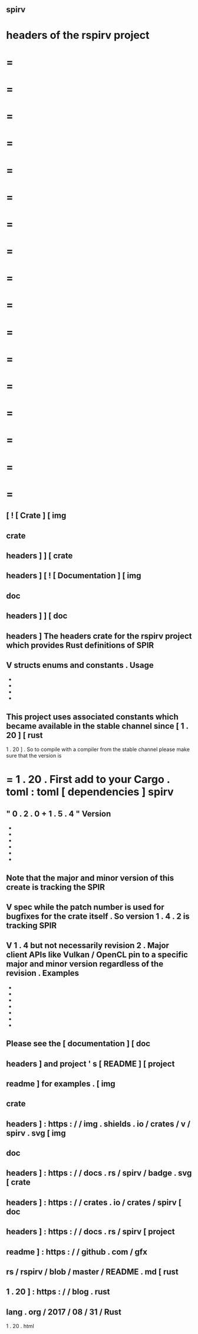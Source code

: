 spirv
-
headers
of
the
rspirv
project
=
=
=
=
=
=
=
=
=
=
=
=
=
=
=
=
=
=
=
=
=
=
=
=
=
=
=
=
=
=
=
=
=
=
=
[
!
[
Crate
]
[
img
-
crate
-
headers
]
]
[
crate
-
headers
]
[
!
[
Documentation
]
[
img
-
doc
-
headers
]
]
[
doc
-
headers
]
The
headers
crate
for
the
rspirv
project
which
provides
Rust
definitions
of
SPIR
-
V
structs
enums
and
constants
.
Usage
-
-
-
-
-
This
project
uses
associated
constants
which
became
available
in
the
stable
channel
since
[
1
.
20
]
[
rust
-
1
.
20
]
.
So
to
compile
with
a
compiler
from
the
stable
channel
please
make
sure
that
the
version
is
>
=
1
.
20
.
First
add
to
your
Cargo
.
toml
:
toml
[
dependencies
]
spirv
=
"
0
.
2
.
0
+
1
.
5
.
4
"
Version
-
-
-
-
-
-
-
Note
that
the
major
and
minor
version
of
this
create
is
tracking
the
SPIR
-
V
spec
while
the
patch
number
is
used
for
bugfixes
for
the
crate
itself
.
So
version
1
.
4
.
2
is
tracking
SPIR
-
V
1
.
4
but
not
necessarily
revision
2
.
Major
client
APIs
like
Vulkan
/
OpenCL
pin
to
a
specific
major
and
minor
version
regardless
of
the
revision
.
Examples
-
-
-
-
-
-
-
-
Please
see
the
[
documentation
]
[
doc
-
headers
]
and
project
'
s
[
README
]
[
project
-
readme
]
for
examples
.
[
img
-
crate
-
headers
]
:
https
:
/
/
img
.
shields
.
io
/
crates
/
v
/
spirv
.
svg
[
img
-
doc
-
headers
]
:
https
:
/
/
docs
.
rs
/
spirv
/
badge
.
svg
[
crate
-
headers
]
:
https
:
/
/
crates
.
io
/
crates
/
spirv
[
doc
-
headers
]
:
https
:
/
/
docs
.
rs
/
spirv
[
project
-
readme
]
:
https
:
/
/
github
.
com
/
gfx
-
rs
/
rspirv
/
blob
/
master
/
README
.
md
[
rust
-
1
.
20
]
:
https
:
/
/
blog
.
rust
-
lang
.
org
/
2017
/
08
/
31
/
Rust
-
1
.
20
.
html
